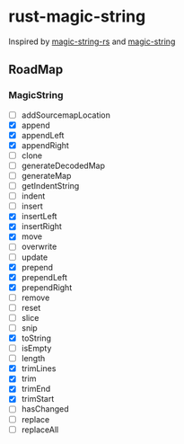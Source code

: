 # rust-magic-string

Inspired by [magic-string-rs](https://github.com/h-a-n-a/magic-string-rs) and
[magic-string](https://github.com/Rich-Harris/magic-string)

## RoadMap

### MagicString

- [ ] addSourcemapLocation
- [x] append
- [x] appendLeft
- [x] appendRight
- [ ] clone
- [ ] generateDecodedMap
- [ ] generateMap
- [ ] getIndentString
- [ ] indent
- [ ] insert
- [x] insertLeft
- [x] insertRight
- [x] move
- [ ] overwrite
- [ ] update
- [x] prepend
- [x] prependLeft
- [x] prependRight
- [ ] remove
- [ ] reset
- [ ] slice
- [ ] snip
- [x] toString
- [ ] isEmpty
- [ ] length
- [x] trimLines
- [x] trim
- [x] trimEnd
- [x] trimStart
- [ ] hasChanged
- [ ] replace
- [ ] replaceAll
